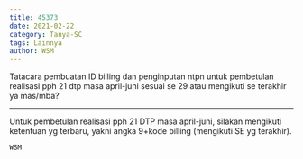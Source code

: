 ```yaml
---
title: 45373
date: 2021-02-22
category: Tanya-SC
tags: Lainnya
author: WSM
---
```


Tatacara pembuatan ID billing dan penginputan ntpn untuk pembetulan realisasi pph 21 dtp masa april-juni sesuai se 29 atau mengikuti se terakhir ya mas/mba?

---

Untuk pembetulan realisasi pph 21 DTP masa april-juni, silakan mengikuti ketentuan yg terbaru, yakni angka 9+kode billing (mengikuti SE yg terakhir).

`WSM`
